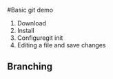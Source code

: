 #Basic git demo

1. Download
2. Install
3. Configuregit init
4. Editing a file and save changes

## Branching
